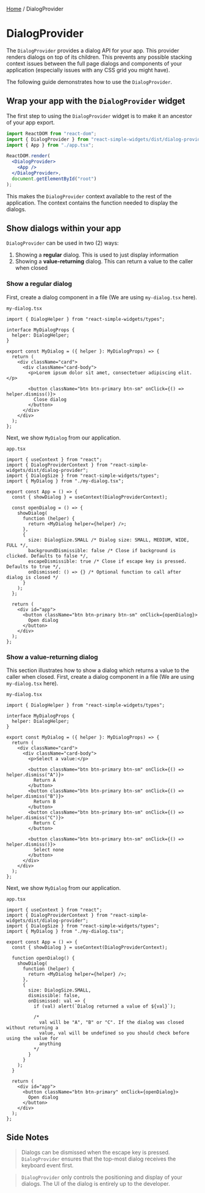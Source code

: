 [Home](../../../README.md) / DialogProvider

# DialogProvider

The `DialogProvider` provides a dialog API for your app. This provider renders dialogs on top of its children. This prevents any possible stacking context issues between the full page dialogs and components of your application (especially issues with any CSS grid you might have).

The following guide demonstrates how to use the `DialogProvider`.

## Wrap your app with the `DialogProvider` widget

The first step to using the `DialogProvider` widget is to make it an ancestor of your app export.

```jsx
import ReactDOM from "react-dom";
import { DialogProvider } from "react-simple-widgets/dist/dialog-provider";
import { App } from "./app.tsx";

ReactDOM.render(
  <DialogProvider>
    <App />
  </DialogProvider>,
  document.getElementById("root")
);
```

This makes the `DialogProvider` context available to the rest of the application. The context contains the function needed to display the dialogs.

## Show dialogs within your app

`DialogProvider` can be used in two (2) ways:

1. Showing a **regular** dialog. This is used to just display information
2. Showing a **value-returning** dialog. This can return a value to the caller when closed

### Show a regular dialog

First, create a dialog component in a file (We are using `my-dialog.tsx` here).

`my-dialog.tsx`

```tsx
import { DialogHelper } from "react-simple-widgets/types";

interface MyDialogProps {
  helper: DialogHelper;
}

export const MyDialog = ({ helper }: MyDialogProps) => {
  return (
    <div className="card">
      <div className="card-body">
        <p>Lorem ipsum dolor sit amet, consectetuer adipiscing elit.</p>

        <button className="btn btn-primary btn-sm" onClick={() => helper.dismiss()}>
          Close dialog
        </button>
      </div>
    </div>
  );
};
```

Next, we show `MyDialog` from our application.

`app.tsx`

```tsx
import { useContext } from "react";
import { DialogProviderContext } from "react-simple-widgets/dist/dialog-provider";
import { DialogSize } from "react-simple-widgets/types";
import { MyDialog } from "./my-dialog.tsx";

export const App = () => {
  const { showDialog } = useContext(DialogProviderContext);

  const openDialog = () => {
    showDialog(
      function (helper) {
        return <MyDialog helper={helper} />;
      },
      {
        size: DialogSize.SMALL /* Dialog size: SMALL, MEDIUM, WIDE, FULL */,
        backgroundDismissible: false /* Close if background is clicked. Defaults to false */,
        escapeDismissible: true /* Close if escape key is pressed. Defaults to true */,
        onDismissed: () => {} /* Optional function to call after dialog is closed */
      }
    );
  };

  return (
    <div id="app">
      <button className="btn btn-primary btn-sm" onClick={openDialog}>
        Open dialog
      </button>
    </div>
  );
};
```

### Show a value-returning dialog

This section illustrates how to show a dialog which returns a value to the caller when closed. First, create a dialog component in a file (We are using `my-dialog.tsx` here).

`my-dialog.tsx`

```tsx
import { DialogHelper } from "react-simple-widgets/types";

interface MyDialogProps {
  helper: DialogHelper;
}

export const MyDialog = ({ helper }: MyDialogProps) => {
  return (
    <div className="card">
      <div className="card-body">
        <p>Select a value:</p>

        <button className="btn btn-primary btn-sm" onClick={() => helper.dismiss("A")}>
          Return A
        </button>
        <button className="btn btn-primary btn-sm" onClick={() => helper.dismiss("B")}>
          Return B
        </button>
        <button className="btn btn-primary btn-sm" onClick={() => helper.dismiss("C")}>
          Return C
        </button>

        <button className="btn btn-primary btn-sm" onClick={() => helper.dismiss()}>
          Select none
        </button>
      </div>
    </div>
  );
};
```

Next, we show `MyDialog` from our application.

`app.tsx`

```tsx
import { useContext } from "react";
import { DialogProviderContext } from "react-simple-widgets/dist/dialog-provider";
import { DialogSize } from "react-simple-widgets/types";
import { MyDialog } from "./my-dialog.tsx";

export const App = () => {
  const { showDialog } = useContext(DialogProviderContext);

  function openDialog() {
    showDialog(
      function (helper) {
        return <MyDialog helper={helper} />;
      },
      {
        size: DialogSize.SMALL,
        dismissible: false,
        onDismissed: val => {
          if (val) alert(`Dialog returned a value of ${val}`);

          /*
            val will be "A", "B" or "C". If the dialog was closed without returning a 
            value, val will be undefined so you should check before using the value for 
            anything
          */
        }
      }
    );
  }

  return (
    <div id="app">
      <button className="btn btn-primary" onClick={openDialog}>
        Open dialog
      </button>
    </div>
  );
};
```

## Side Notes

> Dialogs can be dismissed when the escape key is pressed. `DialogProvider` ensures that the top-most dialog receives the keyboard event first.

> `DialogProvider` only controls the positioning and display of your dialogs. The UI of the dialog is entirely up to the developer.
